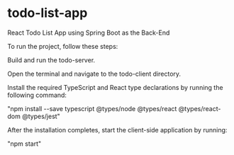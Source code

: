 # todo-list-app
 React Todo List App using Spring Boot as the Back-End


To run the project, follow these steps:

Build and run the todo-server.

Open the terminal and navigate to the todo-client directory.

Install the required TypeScript and React type declarations by running the following command:

"npm install --save typescript @types/node @types/react @types/react-dom @types/jest"

After the installation completes, start the client-side application by running:

"npm start"
